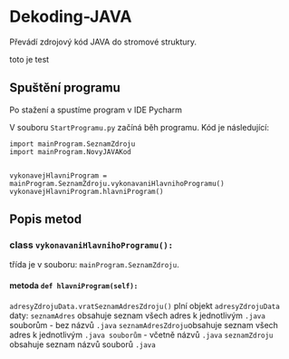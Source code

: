 # Dekoding-JAVA
Převádí zdrojový kód JAVA do stromové struktury.

toto je test

## Spuštění programu
Po stažení a spustíme program v IDE Pycharm

V souboru `StartProgramu.py` začíná běh programu.
Kód je následující:
```
import mainProgram.SeznamZdroju
import mainProgram.NovyJAVAKod


vykonavejHlavniProgram = mainProgram.SeznamZdroju.vykonavaniHlavnihoProgramu()
vykonavejHlavniProgram.hlavniProgram()
```

## Popis metod
### class `vykonavaniHlavnihoProgramu():`
třída je v souboru: `mainProgram.SeznamZdroju`.

#### metoda `def hlavniProgram(self):`
`adresyZdrojuData.vratSeznamAdresZdroju()` plní objekt `adresyZdrojuData` daty:
`seznamAdres` obsahuje seznam všech adres k jednotlivým `.java` souborům - bez názvů `.java`
`seznamAdresZdroju`obsahuje seznam všech adres k jednotlivým `.java souborům` - včetně názvů `.java`
`seznamZdroju` obsahuje seznam názvů souborů `.java`


